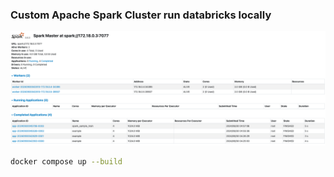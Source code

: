 ### Custom Apache Spark Cluster run databricks locally

![spark_image](./images/spark.png)

```bash
docker compose up --build
```